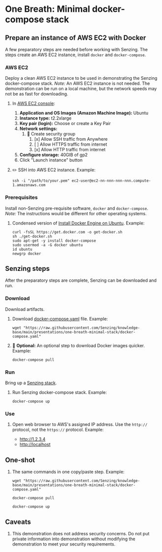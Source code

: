 # One Breath: Minimal docker-compose stack

## Prepare an instance of AWS EC2 with Docker

A few preparatory steps are needed before working with Senzing.
The steps create an AWS EC2 instance, install `docker` and `docker-compose`.

### AWS EC2

Deploy a clean AWS EC2 instance to be used in demonstrating the Senzing docker-compose stack.
*Note:* An AWS EC2 instance is not needed.
The demonstration can be run on a local machine,
but the network speeds may not be as fast for downloading.

1. In [AWS EC2 console](https://us-east-2.console.aws.amazon.com/ec2/home):
    1. **Application and OS Images (Amazon Machine Image):**  Ubuntu
    1. **Instance type:** t2.2xlarge
    1. **Key pair (login):** Choose or create a Key Pair
    1. **Network settings:**
        1. :radio_button: Create security group
            1. [x] Allow SSH traffic from Anywhere
            1. [ ] Allow HTTPS traffic from internet
            1. [x] Allow HTTP traffic from internet
    1. **Configure storage:** 40GIB of gp2
    1. Click "Launch instance" button
1. :pencil2: SSH into AWS EC2 instance.
   Example:

    ```console
    ssh -i "/path/to/your.pem" ec2-user@ec2-nn-nnn-nnn-nnn.compute-1.amazonaws.com
    ```

### Prerequisites

Install non-Senzing pre-requisite software,
`docker` and `docker-compose`.
*Note:* The instructions would be different for other operating systems.

1. Condensed version of
   [Install Docker Engine on Ubuntu](https://docs.docker.com/engine/install/ubuntu/).
   Example:

    ```console
    curl -fsSL https://get.docker.com -o get-docker.sh
    sh ./get-docker.sh
    sudo apt-get -y install docker-compose
    sudo usermod -a -G docker ubuntu
    id ubuntu
    newgrp docker

    ```

## Senzing steps

After the preparatory steps are complete,
Senzing can be downloaded and run.

### Download

Download artifacts.

1. Download
   [docker-compose.yaml](https://github.com/Senzing/knowledge-base/blob/main/presentations/one-breath-minimal-stack/docker-compose.yaml)
   file.
   Example:

    ```console
    wget "https://raw.githubusercontent.com/Senzing/knowledge-base/main/presentations/one-breath-minimal-stack/docker-compose.yaml"

    ```

1. :thinking: **Optional:** An optional step to download Docker images quicker.
   Example:

    ```console
    docker-compose pull

    ```

### Run

Bring up a [Senzing stack](https://github.com/Senzing/docker-compose-demo#overview).

1. Run Senzing docker-compose stack.
   Example:

    ```console
    docker-compose up

    ```

### Use

1. Open web browser to AWS's assigned IP address.
   Use the `http://` protocol, not the `https://` protocol.
   Example:

   - http://1.2.3.4
   - [http://localhost](http://localhost)

## One-shot

1. The same commands in one copy/paste step.
   Example:

    ```console
    wget "https://raw.githubusercontent.com/Senzing/knowledge-base/main/presentations/one-breath-minimal-stack/docker-compose.yaml"

    docker-compose pull

    docker-compose up

    ```

## Caveats

1. This demonstration does not address security concerns.
   Do not put private information into demonstration without
   modifying the demonstration to meet your security requirements.
